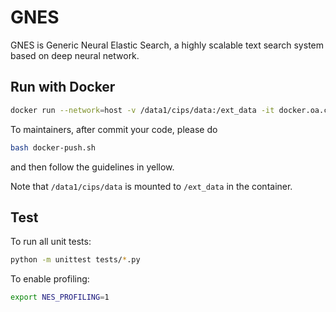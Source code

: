 # GNES
GNES is Generic Neural Elastic Search, a highly scalable text search system based on deep neural network.

## Run with Docker

```bash
docker run --network=host -v /data1/cips/data:/ext_data -it docker.oa.com/public/aipd-nes:master bash
```

To maintainers, after commit your code, please do 
```bash
bash docker-push.sh
```
and then follow the guidelines in yellow. 

Note that `/data1/cips/data` is mounted to `/ext_data` in the container.

## Test

To run all unit tests:

```bash
python -m unittest tests/*.py
```


To enable profiling:

```bash
export NES_PROFILING=1
```